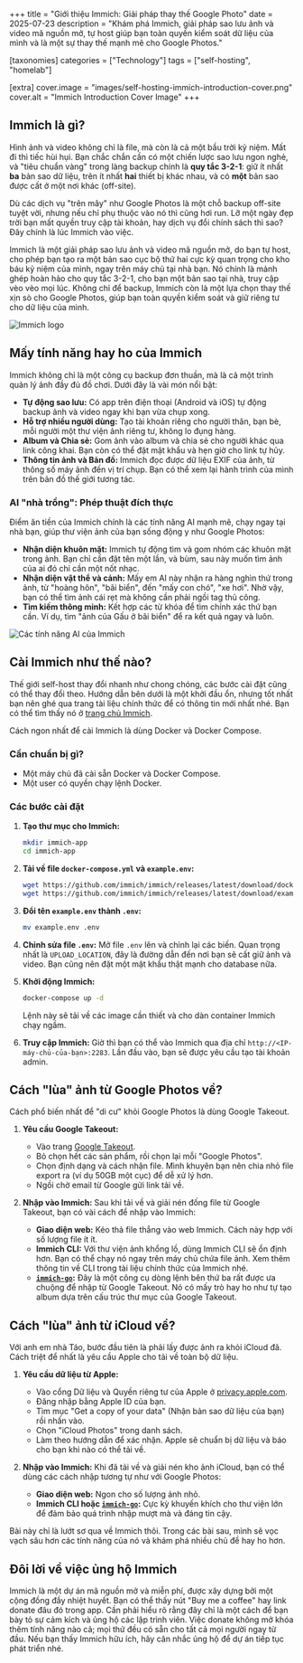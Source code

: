 +++
title = "Giới thiệu Immich: Giải pháp thay thế Google Photo"
date = 2025-07-23
description = "Khám phá Immich, giải pháp sao lưu ảnh và video mã nguồn mở, tự host giúp bạn toàn quyền kiểm soát dữ liệu của mình và là một sự thay thế mạnh mẽ cho Google Photos."

[taxonomies]
categories = ["Technology"]
tags = ["self-hosting", "homelab"]

[extra]
cover.image = "images/self-hosting-immich-introduction-cover.png"
cover.alt = "Immich Introduction Cover Image"
+++

## Immich là gì?

Hình ảnh và video không chỉ là file, mà còn là cả một bầu trời kỷ niệm. Mất đi thì tiếc hùi hụi. Bạn chắc chắn cần có một chiến lược sao lưu ngon nghẻ, và "tiêu chuẩn vàng" trong làng backup chính là **quy tắc 3-2-1**: giữ ít nhất **ba** bản sao dữ liệu, trên ít nhất **hai** thiết bị khác nhau, và có **một** bản sao được cất ở một nơi khác (off-site).

Dù các dịch vụ "trên mây" như Google Photos là một chỗ backup off-site tuyệt vời, nhưng nếu chỉ phụ thuộc vào nó thì cũng hơi run. Lỡ một ngày đẹp trời bạn mất quyền truy cập tài khoản, hay dịch vụ đổi chính sách thì sao? Đây chính là lúc Immich vào việc.

Immich là một giải pháp sao lưu ảnh và video mã nguồn mở, do bạn tự host, cho phép bạn tạo ra một bản sao cục bộ thứ hai cực kỳ quan trọng cho kho báu kỷ niệm của mình, ngay trên máy chủ tại nhà bạn. Nó chính là mảnh ghép hoàn hảo cho quy tắc 3-2-1, cho bạn một bản sao tại nhà, truy cập vèo vèo mọi lúc. Không chỉ để backup, Immich còn là một lựa chọn thay thế xịn sò cho Google Photos, giúp bạn toàn quyền kiểm soát và giữ riêng tư cho dữ liệu của mình.

![Immich logo](/images/self-hosting-immich-google-photos-import.png)

## Mấy tính năng hay ho của Immich

Immich không chỉ là một công cụ backup đơn thuần, mà là cả một trình quản lý ảnh đầy đủ đồ chơi. Dưới đây là vài món nổi bật:

-   **Tự động sao lưu:** Có app trên điện thoại (Android và iOS) tự động backup ảnh và video ngay khi bạn vừa chụp xong.
-   **Hỗ trợ nhiều người dùng:** Tạo tài khoản riêng cho người thân, bạn bè, mỗi người một thư viện ảnh riêng tư, không lo đụng hàng.
-   **Album và Chia sẻ:** Gom ảnh vào album và chia sẻ cho người khác qua link công khai. Bạn còn có thể đặt mật khẩu và hẹn giờ cho link tự hủy.
-   **Thông tin ảnh và Bản đồ:** Immich đọc được dữ liệu EXIF của ảnh, từ thông số máy ảnh đến vị trí chụp. Bạn có thể xem lại hành trình của mình trên bản đồ thế giới tương tác.

### AI "nhà trồng": Phép thuật đích thực

Điểm ăn tiền của Immich chính là các tính năng AI mạnh mẽ, chạy ngay tại nhà bạn, giúp thư viện ảnh của bạn sống động y như Google Photos:

-   **Nhận diện khuôn mặt:** Immich tự động tìm và gom nhóm các khuôn mặt trong ảnh. Bạn chỉ cần đặt tên một lần, và bùm, sau này muốn tìm ảnh của ai đó chỉ cần một nốt nhạc.
-   **Nhận diện vật thể và cảnh:** Mấy em AI này nhận ra hàng nghìn thứ trong ảnh, từ "hoàng hôn", "bãi biển", đến "mấy con chó", "xe hơi". Nhờ vậy, bạn có thể tìm ảnh cái rẹt mà không cần phải ngồi tag thủ công.
-   **Tìm kiếm thông minh:** Kết hợp các từ khóa để tìm chính xác thứ bạn cần. Ví dụ, tìm "ảnh của Gấu ở bãi biển" để ra kết quả ngay và luôn.

![Các tính năng AI của Immich](/images/demo-immich-ai.png)

## Cài Immich như thế nào?

Thế giới self-host thay đổi nhanh như chong chóng, các bước cài đặt cũng có thể thay đổi theo. Hướng dẫn bên dưới là một khởi đầu ổn, nhưng tốt nhất bạn nên ghé qua trang tài liệu chính thức để có thông tin mới nhất nhé. Bạn có thể tìm thấy nó ở [trang chủ Immich](https://immich.app).

Cách ngon nhất để cài Immich là dùng Docker và Docker Compose.

### Cần chuẩn bị gì?

-   Một máy chủ đã cài sẵn Docker và Docker Compose.
-   Một user có quyền chạy lệnh Docker.

### Các bước cài đặt

1.  **Tạo thư mục cho Immich:**
    ```bash
    mkdir immich-app
    cd immich-app
    ```

2.  **Tải về file `docker-compose.yml` và `example.env`:**
    ```bash
    wget https://github.com/immich/immich/releases/latest/download/docker-compose.yml
    wget https://github.com/immich/immich/releases/latest/download/example.env
    ```

3.  **Đổi tên `example.env` thành `.env`:**
    ```bash
    mv example.env .env
    ```

4.  **Chỉnh sửa file `.env`:**
    Mở file `.env` lên và chỉnh lại các biến. Quan trọng nhất là `UPLOAD_LOCATION`, đây là đường dẫn đến nơi bạn sẽ cất giữ ảnh và video. Bạn cũng nên đặt một mật khẩu thật mạnh cho database nữa.

5.  **Khởi động Immich:**
    ```bash
    docker-compose up -d
    ```

    Lệnh này sẽ tải về các image cần thiết và cho dàn container Immich chạy ngầm.

6.  **Truy cập Immich:**
    Giờ thì bạn có thể vào Immich qua địa chỉ `http://<IP-máy-chủ-của-bạn>:2283`. Lần đầu vào, bạn sẽ được yêu cầu tạo tài khoản admin.

## Cách "lùa" ảnh từ Google Photos về?

Cách phổ biến nhất để "di cư" khỏi Google Photos là dùng Google Takeout.

1.  **Yêu cầu Google Takeout:**
    -   Vào trang [Google Takeout](https://takeout.google.com/).
    -   Bỏ chọn hết các sản phẩm, rồi chọn lại mỗi "Google Photos".
    -   Chọn định dạng và cách nhận file. Mình khuyên bạn nên chia nhỏ file export ra (ví dụ 50GB một cục) để dễ xử lý hơn.
    -   Ngồi chờ email từ Google gửi link tải về.

2.  **Nhập vào Immich:**
    Sau khi tải về và giải nén đống file từ Google Takeout, bạn có vài cách để nhập vào Immich:

    -   **Giao diện web:** Kéo thả file thẳng vào web Immich. Cách này hợp với số lượng file ít ít.
    -   **Immich CLI:** Với thư viện ảnh khổng lồ, dùng Immich CLI sẽ ổn định hơn. Bạn có thể chạy nó ngay trên máy chủ chứa file ảnh. Xem thêm thông tin về CLI trong tài liệu chính thức của Immich nhé.
    -   **[`immich-go`](https://github.com/simulot/immich-go):** Đây là một công cụ dòng lệnh bên thứ ba rất được ưa chuộng để nhập từ Google Takeout. Nó có mấy trò hay ho như tự tạo album dựa trên cấu trúc thư mục của Google Takeout.

## Cách "lùa" ảnh từ iCloud về?

Với anh em nhà Táo, bước đầu tiên là phải lấy được ảnh ra khỏi iCloud đã. Cách triệt để nhất là yêu cầu Apple cho tải về toàn bộ dữ liệu.

1.  **Yêu cầu dữ liệu từ Apple:**
    -   Vào cổng Dữ liệu và Quyền riêng tư của Apple ở [privacy.apple.com](https://privacy.apple.com/).
    -   Đăng nhập bằng Apple ID của bạn.
    -   Tìm mục "Get a copy of your data" (Nhận bản sao dữ liệu của bạn) rồi nhấn vào.
    -   Chọn "iCloud Photos" trong danh sách.
    -   Làm theo hướng dẫn để xác nhận. Apple sẽ chuẩn bị dữ liệu và báo cho bạn khi nào có thể tải về.

2.  **Nhập vào Immich:**
    Khi đã tải về và giải nén kho ảnh iCloud, bạn có thể dùng các cách nhập tương tự như với Google Photos:

    -   **Giao diện web:** Ngon cho số lượng ảnh nhỏ.
    -   **Immich CLI hoặc [`immich-go`](https://github.com/simulot/immich-go):** Cực kỳ khuyến khích cho thư viện lớn để đảm bảo quá trình nhập mượt mà và đáng tin cậy.

Bài này chỉ là lướt sơ qua về Immich thôi. Trong các bài sau, mình sẽ vọc vạch sâu hơn các tính năng của nó và khám phá nhiều chủ đề hay ho hơn.

## Đôi lời về việc ủng hộ Immich

Immich là một dự án mã nguồn mở và miễn phí, được xây dựng bởi một cộng đồng đầy nhiệt huyết. Bạn có thể thấy nút "Buy me a coffee" hay link donate đâu đó trong app. Cần phải hiểu rõ rằng đây chỉ là một cách để bạn bày tỏ sự cảm kích và ủng hộ các lập trình viên. Việc donate không mở khóa thêm tính năng nào cả; mọi thứ đều có sẵn cho tất cả mọi người ngay từ đầu. Nếu bạn thấy Immich hữu ích, hãy cân nhắc ủng hộ để dự án tiếp tục phát triển nhé.
